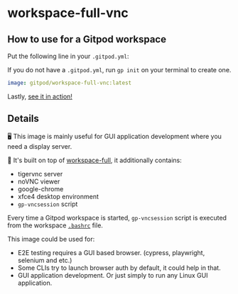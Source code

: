 # workspace-full-vnc

## How to use for a Gitpod workspace

Put the following line in your `.gitpod.yml`:

If you do not have a `.gitpod.yml`, run `gp init` on your terminal to create one.

```yaml
image: gitpod/workspace-full-vnc:latest
```

Lastly, [see it in action!](https://www.gitpod.io/docs/introduction/learn-gitpod/gitpod-yaml#see-it-in-action)

## Details

🖥 This image is mainly useful for GUI application development where you need a display server.

🔋 It's built on top of [workspace-full](../), it additionally contains:

- tigervnc server
- noVNC viewer
- google-chrome
- xfce4 desktop environment
- `gp-vncsession` script

Every time a Gitpod workspace is started, `gp-vncsession` script is executed from the workspace [`.bashrc`](./Dockerfile#L26) file.

This image could be used for:

- E2E testing requires a GUI based browser. (cypress, playwright, selenium and etc.)
- Some CLIs try to launch browser auth by default, it could help in that.
- GUI application development. Or just simply to run any Linux GUI application.
